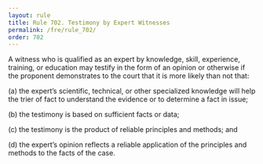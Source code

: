 ```yaml
---
layout: rule
title: Rule 702. Testimony by Expert Witnesses
permalink: /fre/rule_702/
order: 702
---
```


A witness who is qualified as an expert by knowledge, skill, experience, training, or education may testify in the form of an opinion or otherwise if the proponent demonstrates to the court that it is more likely than not that:


(a) the expert’s scientific, technical, or other specialized knowledge will help the trier of fact to understand the evidence or to determine a fact in issue;


(b) the testimony is based on sufficient facts or data;


(c) the testimony is the product of reliable principles and methods; and


(d) the expert’s opinion reflects a reliable application of the principles and methods to the facts of the case.

